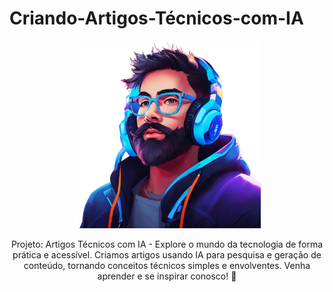 # Criando-Artigos-Técnicos-com-IA
<div align="center">
  <img src="https://github.com/xDthedark/xDthedark-Criando-Artigos-T-cnicos-com-IA/blob/main/Design_a_98x98_profile_picture_for_a_YouTube_gamin-removebg-preview.png?raw=true" alt="Descrição da imagem" width="300">

Projeto: Artigos Técnicos com IA - Explore o mundo da tecnologia de forma prática e acessível. Criamos artigos usando IA para pesquisa e geração de conteúdo, tornando conceitos técnicos simples e envolventes. Venha aprender e se inspirar conosco! 🚀
